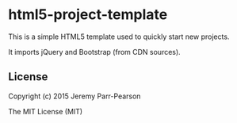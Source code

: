# html5-project-template

This is a simple HTML5 template used to quickly start new projects.

It imports jQuery and Bootstrap (from CDN sources).

## License

Copyright (c) 2015 Jeremy Parr-Pearson

The MIT License (MIT)